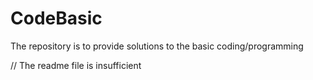 # CodeBasic
The repository is to provide solutions to the basic coding/programming


// The readme file is insufficient
